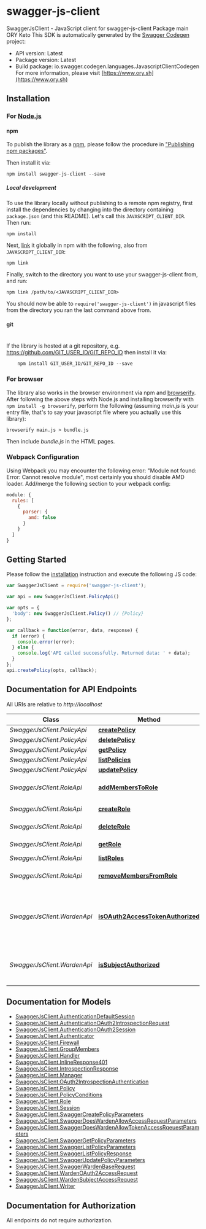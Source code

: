 # swagger-js-client

SwaggerJsClient - JavaScript client for swagger-js-client
Package main ORY Keto
This SDK is automatically generated by the [Swagger Codegen](https://github.com/swagger-api/swagger-codegen) project:

- API version: Latest
- Package version: Latest
- Build package: io.swagger.codegen.languages.JavascriptClientCodegen
For more information, please visit [https://www.ory.sh](https://www.ory.sh)

## Installation

### For [Node.js](https://nodejs.org/)

#### npm

To publish the library as a [npm](https://www.npmjs.com/),
please follow the procedure in ["Publishing npm packages"](https://docs.npmjs.com/getting-started/publishing-npm-packages).

Then install it via:

```shell
npm install swagger-js-client --save
```

##### Local development

To use the library locally without publishing to a remote npm registry, first install the dependencies by changing 
into the directory containing `package.json` (and this README). Let's call this `JAVASCRIPT_CLIENT_DIR`. Then run:

```shell
npm install
```

Next, [link](https://docs.npmjs.com/cli/link) it globally in npm with the following, also from `JAVASCRIPT_CLIENT_DIR`:

```shell
npm link
```

Finally, switch to the directory you want to use your swagger-js-client from, and run:

```shell
npm link /path/to/<JAVASCRIPT_CLIENT_DIR>
```

You should now be able to `require('swagger-js-client')` in javascript files from the directory you ran the last 
command above from.

#### git
#
If the library is hosted at a git repository, e.g.
https://github.com/GIT_USER_ID/GIT_REPO_ID
then install it via:

```shell
    npm install GIT_USER_ID/GIT_REPO_ID --save
```

### For browser

The library also works in the browser environment via npm and [browserify](http://browserify.org/). After following
the above steps with Node.js and installing browserify with `npm install -g browserify`,
perform the following (assuming *main.js* is your entry file, that's to say your javascript file where you actually 
use this library):

```shell
browserify main.js > bundle.js
```

Then include *bundle.js* in the HTML pages.

### Webpack Configuration

Using Webpack you may encounter the following error: "Module not found: Error:
Cannot resolve module", most certainly you should disable AMD loader. Add/merge
the following section to your webpack config:

```javascript
module: {
  rules: [
    {
      parser: {
        amd: false
      }
    }
  ]
}
```

## Getting Started

Please follow the [installation](#installation) instruction and execute the following JS code:

```javascript
var SwaggerJsClient = require('swagger-js-client');

var api = new SwaggerJsClient.PolicyApi()

var opts = { 
  'body': new SwaggerJsClient.Policy() // {Policy} 
};

var callback = function(error, data, response) {
  if (error) {
    console.error(error);
  } else {
    console.log('API called successfully. Returned data: ' + data);
  }
};
api.createPolicy(opts, callback);

```

## Documentation for API Endpoints

All URIs are relative to *http://localhost*

Class | Method | HTTP request | Description
------------ | ------------- | ------------- | -------------
*SwaggerJsClient.PolicyApi* | [**createPolicy**](docs/PolicyApi.md#createPolicy) | **POST** /policies | 
*SwaggerJsClient.PolicyApi* | [**deletePolicy**](docs/PolicyApi.md#deletePolicy) | **DELETE** /policies/{id} | 
*SwaggerJsClient.PolicyApi* | [**getPolicy**](docs/PolicyApi.md#getPolicy) | **GET** /policies/{id} | 
*SwaggerJsClient.PolicyApi* | [**listPolicies**](docs/PolicyApi.md#listPolicies) | **GET** /policies | 
*SwaggerJsClient.PolicyApi* | [**updatePolicy**](docs/PolicyApi.md#updatePolicy) | **PUT** /policies/{id} | 
*SwaggerJsClient.RoleApi* | [**addMembersToRole**](docs/RoleApi.md#addMembersToRole) | **POST** /roles/{id}/members | Add members to a role
*SwaggerJsClient.RoleApi* | [**createRole**](docs/RoleApi.md#createRole) | **POST** /roles | Create a role
*SwaggerJsClient.RoleApi* | [**deleteRole**](docs/RoleApi.md#deleteRole) | **DELETE** /roles/{id} | Get a role by its ID
*SwaggerJsClient.RoleApi* | [**getRole**](docs/RoleApi.md#getRole) | **GET** /roles/{id} | Get a role by its ID
*SwaggerJsClient.RoleApi* | [**listRoles**](docs/RoleApi.md#listRoles) | **GET** /roles | List all roles
*SwaggerJsClient.RoleApi* | [**removeMembersFromRole**](docs/RoleApi.md#removeMembersFromRole) | **DELETE** /roles/{id}/members | Remove members from a role
*SwaggerJsClient.WardenApi* | [**isOAuth2AccessTokenAuthorized**](docs/WardenApi.md#isOAuth2AccessTokenAuthorized) | **POST** /warden/oauth2/authorize | Check if an OAuth 2.0 access token is authorized to access a resource
*SwaggerJsClient.WardenApi* | [**isSubjectAuthorized**](docs/WardenApi.md#isSubjectAuthorized) | **POST** /warden/subjects/authorize | Check if a subject is authorized to access a resource


## Documentation for Models

 - [SwaggerJsClient.AuthenticationDefaultSession](docs/AuthenticationDefaultSession.md)
 - [SwaggerJsClient.AuthenticationOAuth2IntrospectionRequest](docs/AuthenticationOAuth2IntrospectionRequest.md)
 - [SwaggerJsClient.AuthenticationOAuth2Session](docs/AuthenticationOAuth2Session.md)
 - [SwaggerJsClient.Authenticator](docs/Authenticator.md)
 - [SwaggerJsClient.Firewall](docs/Firewall.md)
 - [SwaggerJsClient.GroupMembers](docs/GroupMembers.md)
 - [SwaggerJsClient.Handler](docs/Handler.md)
 - [SwaggerJsClient.InlineResponse401](docs/InlineResponse401.md)
 - [SwaggerJsClient.IntrospectionResponse](docs/IntrospectionResponse.md)
 - [SwaggerJsClient.Manager](docs/Manager.md)
 - [SwaggerJsClient.OAuth2IntrospectionAuthentication](docs/OAuth2IntrospectionAuthentication.md)
 - [SwaggerJsClient.Policy](docs/Policy.md)
 - [SwaggerJsClient.PolicyConditions](docs/PolicyConditions.md)
 - [SwaggerJsClient.Role](docs/Role.md)
 - [SwaggerJsClient.Session](docs/Session.md)
 - [SwaggerJsClient.SwaggerCreatePolicyParameters](docs/SwaggerCreatePolicyParameters.md)
 - [SwaggerJsClient.SwaggerDoesWardenAllowAccessRequestParameters](docs/SwaggerDoesWardenAllowAccessRequestParameters.md)
 - [SwaggerJsClient.SwaggerDoesWardenAllowTokenAccessRqeuestParameters](docs/SwaggerDoesWardenAllowTokenAccessRqeuestParameters.md)
 - [SwaggerJsClient.SwaggerGetPolicyParameters](docs/SwaggerGetPolicyParameters.md)
 - [SwaggerJsClient.SwaggerListPolicyParameters](docs/SwaggerListPolicyParameters.md)
 - [SwaggerJsClient.SwaggerListPolicyResponse](docs/SwaggerListPolicyResponse.md)
 - [SwaggerJsClient.SwaggerUpdatePolicyParameters](docs/SwaggerUpdatePolicyParameters.md)
 - [SwaggerJsClient.SwaggerWardenBaseRequest](docs/SwaggerWardenBaseRequest.md)
 - [SwaggerJsClient.WardenOAuth2AccessRequest](docs/WardenOAuth2AccessRequest.md)
 - [SwaggerJsClient.WardenSubjectAccessRequest](docs/WardenSubjectAccessRequest.md)
 - [SwaggerJsClient.Writer](docs/Writer.md)


## Documentation for Authorization

 All endpoints do not require authorization.

